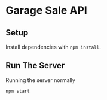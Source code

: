 # Garage Sale API

## Setup

Install dependencies with `npm install`.

## Run The Server

Running the server normally
```sh
npm start
```